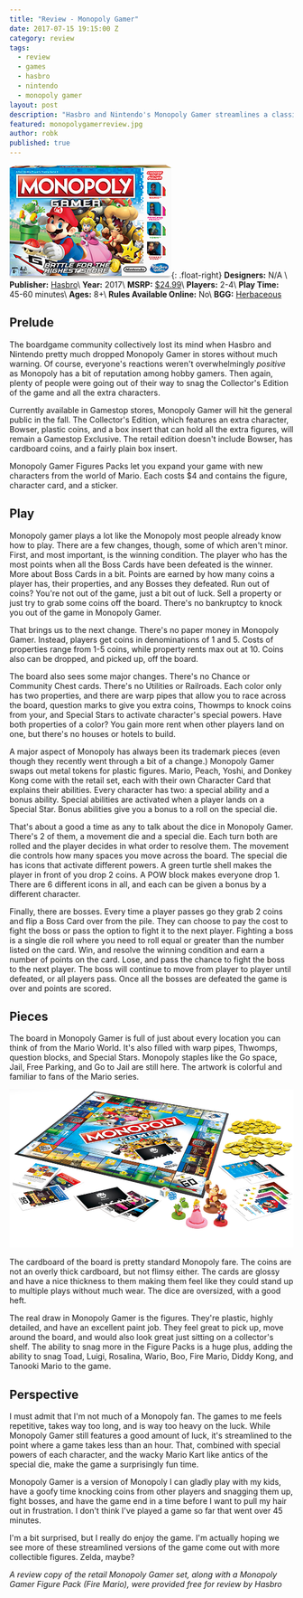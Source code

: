 ```yaml
---
title: "Review - Monopoly Gamer"
date: 2017-07-15 19:15:00 Z
category: review
tags:
  - review
  - games
  - hasbro
  - nintendo
  - monopoly gamer
layout: post
description: "Hasbro and Nintendo's Monopoly Gamer streamlines a classic."
featured: monopolygamerreview.jpg                                                        
author: robk
published: true
---
```


![Monopoly Gamer](/images/monopolygamer/cover.jpg){: .float-right}
**Designers:**  N/A \\
**Publisher:** [Hasbro](https://www.hasbro.com)\\
**Year:** 2017\\
**MSRP:** [$24.99](https://www.hasbro.com/en-us/product/monopoly-gamer:D0B50CB3-5056-9047-F597-4CD4945AC146)\\
**Players:** 2-4\\
**Play Time:** 45-60 minutes\\
**Ages:** 8+\\
**Rules Available Online:** No\\
**BGG:** [Herbaceous](https://boardgamegeek.com/boardgame/230408/monopoly-gamer)

<h2>Prelude</h2>

The boardgame community collectively lost its mind when Hasbro and Nintendo pretty much dropped Monopoly Gamer in stores without much warning. Of course, everyone's reactions weren't overwhelmingly *positive* as Monopoly has a bit of reputation among hobby gamers. Then again, plenty of people were going out of their way to snag the Collector's Edition of the game and all the extra characters.

Currently available in Gamestop stores, Monopoly Gamer will hit the general public in the fall. The Collector's Edition, which features an extra character, Bowser, plastic coins, and a box insert that can hold all the extra figures, will remain a Gamestop Exclusive. The retail edition doesn't include Bowser, has cardboard coins, and a fairly plain box insert.

Monopoly Gamer Figures Packs let you expand your game with new characters from the world of Mario. Each costs $4 and contains the figure, character card, and a sticker.

<h2>Play</h2>

Monopoly gamer plays a lot like the Monopoly most people already know how to play. There are a few changes, though, some of which aren't minor. First, and most important, is the winning condition. The player who has the most points when all the Boss Cards have been defeated is the winner. More about Boss Cards in a bit. Points are earned by how many coins a player has, their properties, and any Bosses they defeated. Run out of coins? You're not out of the game, just a bit out of luck. Sell a property or just try to grab some coins off the board. There's no bankruptcy to knock you out of the game in Monopoly Gamer.

That brings us to the next change. There's no paper money in Monopoly Gamer. Instead, players get coins in denominations of 1 and 5. Costs of properties range from 1-5 coins, while property rents max out at 10. Coins also can be dropped, and picked up, off the board.

The board also sees some major changes. There's no Chance or Community Chest cards. There's no Utilities or Railroads. Each color only has two properties, and there are warp pipes that allow you to race across the board, question marks to give you extra coins, Thowmps to knock coins from your, and Special Stars to activate character's special powers. Have both properties of a color? You gain more rent when other players land on one, but there's no houses or hotels to build.

A major aspect of Monopoly has always been its trademark pieces (even though they recently went through a bit of a change.) Monopoly Gamer swaps out metal tokens for plastic figures. Mario, Peach, Yoshi, and Donkey Kong come with the retail set, each with their own Character Card that explains their abilities. Every character has two: a special ability and a bonus ability. Special abilities are activated when a player lands on a Special Star. Bonus abilities give you a bonus to a roll on the special die.

That's about a good a time as any to talk about the dice in Monopoly Gamer. There's 2 of them, a movement die and a special die. Each turn both are rolled and the player decides in what order to resolve them. The movement die controls how many spaces you move across the board. The special die has icons that activate different powers. A green turtle shell makes the player in front of you drop 2 coins. A POW block makes everyone drop 1. There are 6 different icons in all, and each can be given a bonus by a different character.

Finally, there are bosses. Every time a player passes go they grab 2 coins and flip a Boss Card over from the pile. They can choose to pay the cost to fight the boss or pass the option to fight it to the next player. Fighting a boss is a single die roll where you need to roll equal or greater than the number listed on the card. Win, and resolve the winning condition and earn a number of points on the card. Lose, and pass the chance to fight the boss to the next player. The boss will continue to move from player to player until defeated, or all players pass. Once all the bosses are defeated the game is over and points are scored.

<h2>Pieces</h2>

The board in Monopoly Gamer is full of just about every location you can think of from the Mario World. It's also filled with warp pipes, Thwomps, question blocks, and Special Stars. Monopoly staples like the Go space, Jail, Free Parking, and Go to Jail are still here. The artwork is colorful and familiar to fans of the Mario series.

![Monopoly Gamer Pieces](/images/monopolygamer/pieces.jpg)

The cardboard of the board is pretty standard Monopoly fare. The coins are not an overly thick cardboard, but not flimsy either. The cards are glossy and have a nice thickness to them making them feel like they could stand up to multiple plays without much wear. The dice are oversized, with a good heft.

The real draw in Monopoly Gamer is the figures. They're plastic, highly detailed, and have an excellent paint job. They feel great to pick up, move around the board, and would also look great just sitting on a collector's shelf. The ability to snag more in the Figure Packs is a huge plus, adding the ability to snag Toad, Luigi, Rosalina, Wario, Boo, Fire Mario, Diddy Kong, and Tanooki Mario to the game.

<h2>Perspective</h2>

I must admit that I'm not much of a Monopoly fan. The games to me feels repetitive, takes way too long, and is way too heavy on the luck. While Monopoly Gamer still features a good amount of luck, it's streamlined to the point where a game takes less than an hour. That, combined with special powers of each character, and the wacky Mario Kart like antics of the special die, make the game a surprisingly fun time.

Monopoly Gamer is a version of Monopoly I can gladly play with my kids, have a goofy time knocking coins from other players and snagging them up, fight bosses, and have the game end in a time before I want to pull my hair out in frustration. I don't think I've played a game so far that went over 45 minutes.

I'm a bit surprised, but I really do enjoy the game. I'm actually hoping we see more of these streamlined versions of the game come out with more collectible figures. Zelda, maybe?

*A review copy of the retail Monopoly Gamer set, along with a Monopoly Gamer Figure Pack (Fire Mario), were provided free for review by Hasbro*

